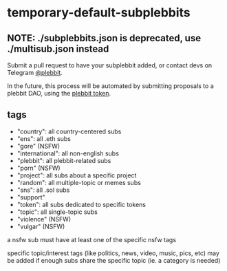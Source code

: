 # temporary-default-subplebbits

## NOTE: ./subplebbits.json is deprecated, use ./multisub.json instead

Submit a pull request to have your subplebbit added, or contact devs on Telegram [@plebbit](https://t.me/plebbit).

In the future, this process will be automated by submitting proposals to a plebbit DAO, using the [plebbit token](https://etherscan.io/token/0xea81dab2e0ecbc6b5c4172de4c22b6ef6e55bd8f).

## tags

- "country": all country-centered subs
- "ens": all .eth subs
- "gore" (NSFW)
- "international": all non-english subs
- "plebbit": all plebbit-related subs
- "porn" (NSFW)
- "project": all subs about a specific project
- "random": all multiple-topic or memes subs
- "sns": all .sol subs
- "support"
- "token": all subs dedicated to specific tokens
- "topic": all single-topic subs
- "violence" (NSFW)
- "vulgar" (NSFW)

a nsfw sub must have at least one of the specific nsfw tags

specific topic/interest tags (like politics, news, video, music, pics, etc) may be added if enough subs share the specific topic (ie. a category is needed)